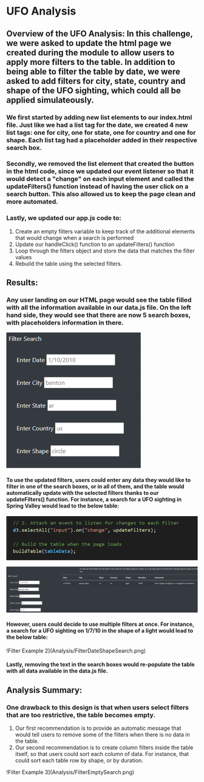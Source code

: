 # UFO Analysis


## **Overview of the UFO Analysis**: In this challenge, we were asked to update the html page we created during the module to allow users to apply more filters to the table. In addition to being able to filter the table by date, we were asked to add filters for city, state, country and shape of the UFO sighting, which could all be applied simulateously.

### We first started by adding new list elements to our index.html file. Just like we had a list tag for the date, we created 4 new list tags: one for city, one for state, one for country and one for shape. Each list tag had a placeholder added in their respective search box. 

### Secondly, we removed the list element that created the button in the html code, since we updated our event listener so that it would detect a "change" on each input element and called the updateFilters() function instead of having the user click on a search button. This also allowed us to keep the page clean and more automated.

### Lastly, we updated our app.js code to:
1. Create an empty filters variable to keep track of the additional elements that would change when a search is performed
2. Update our handleClick() function to an updateFilters() function
3. Loop through the filters object and store the data that matches the filter values
4. Rebuild the table using the selected filters.

## **Results**: 

### Any user landing on our HTML page would see the table filled with all the information available in our data.js file. On the left hand side, they would see that there are now 5 search boxes, with placeholders information in there. 

![Filters](Analysis/UFOfilters.png)

#### To use the updated filters, users could enter any data they would like to filter in one of the search boxes, or in all of them, and the table would automatically update with the selected filters thanks to our updateFilters() function. For instance, a search for a UFO sighting in Spring Valley would lead to the below table:

![Event](Analysis/ListenEvent.png)

![Filter Example 1](Analysis/FilterCitySearch.png)

#### However, users could decide to use multiple filters at once. For instance, a search for a UFO sighting on 1/7/10 in the shape of a light would lead to the below table:

!Filter Example 2](Analysis/FilterDateShapeSearch.png)

#### Lastly, removing the text in the search boxes would re-populate the table with all data available in the data.js file.


## **Analysis Summary**:

### One drawback to this design is that when users select filters that are too restrictive, the table becomes empty. 

1. Our first recommendation is to provide an automatic message that would tell users to remove some of the filters when there is no data in the table.
2. Our second recommendation is to create column filters inside the table itself, so that users could sort each column of data. For instance, that could sort each table row by shape, or by duration. 

!Filter Example 3](Analysis/FilterEmptySearch.png)
